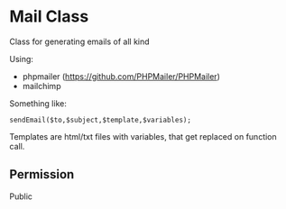 # Mail Class
Class for generating emails of all kind

Using:

- phpmailer (https://github.com/PHPMailer/PHPMailer)
- mailchimp

Something like:

```
sendEmail($to,$subject,$template,$variables);
```

Templates are html/txt files with variables, that get replaced on function call.

## Permission
Public

